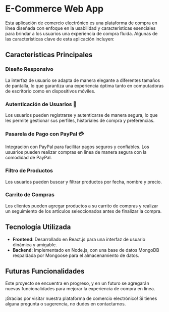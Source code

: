 # E-Commerce Web App

Esta aplicación de comercio electrónico es una plataforma de compra en línea diseñada con enfoque en la usabilidad y características esenciales para brindar a los usuarios una experiencia de compra fluida. Algunas de las características clave de esta aplicación incluyen:

## Características Principales

### Diseño Responsivo

La interfaz de usuario se adapta de manera elegante a diferentes tamaños de pantalla, lo que garantiza una experiencia óptima tanto en computadoras de escritorio como en dispositivos móviles.

### Autenticación de Usuarios 👦

Los usuarios pueden registrarse y autenticarse de manera segura, lo que les permite gestionar sus perfiles, historiales de compra y preferencias.

### Pasarela de Pago con PayPal 💳

Integración con PayPal para facilitar pagos seguros y confiables. Los usuarios pueden realizar compras en línea de manera segura con la comodidad de PayPal.

### Filtro de Productos

Los usuarios pueden buscar y filtrar productos por fecha, nombre y precio.

### Carrito de Compras

Los clientes pueden agregar productos a su carrito de compras y realizar un seguimiento de los artículos seleccionados antes de finalizar la compra.

## Tecnología Utilizada

- **Frontend**: Desarrollado en React.js para una interfaz de usuario dinámica y amigable.
- **Backend**: Implementado en Node.js, con una base de datos MongoDB respaldada por Mongoose para el almacenamiento de datos.

## Futuras Funcionalidades

Este proyecto se encuentra en progreso, y en un futuro se agregarán nuevas funcionalidades para mejorar la experiencia de compra en línea.

¡Gracias por visitar nuestra plataforma de comercio electrónico! Si tienes alguna pregunta o sugerencia, no dudes en contactarnos.
